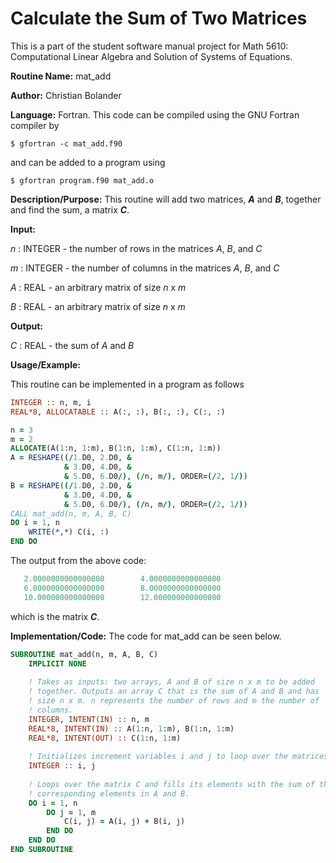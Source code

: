 # Calculate the Sum of Two Matrices

This is a part of the student software manual project for Math 5610: Computational Linear Algebra and Solution of Systems of Equations. 

**Routine Name:**           mat_add

**Author:** Christian Bolander

**Language:** Fortran. This code can be compiled using the GNU Fortran compiler by

```$ gfortran -c mat_add.f90```

and can be added to a program using

```$ gfortran program.f90 mat_add.o ``` 

**Description/Purpose:** This routine will add two matrices, ***A*** and ***B***, together and find the sum, a matrix ***C***.

**Input:**  

*n* : INTEGER - the number of rows in the matrices *A*, *B*, and *C*

*m* : INTEGER - the number of columns in the matrices *A*, *B*, and *C*

*A* : REAL - an arbitrary matrix of size *n* x *m*

*B* : REAL - an arbitrary matrix of size *n* x *m*

**Output:** 

*C* : REAL - the sum of *A* and *B*

**Usage/Example:**

This routine can be implemented in a program as follows

```fortran
INTEGER :: n, m, i
REAL*8, ALLOCATABLE :: A(:, :), B(:, :), C(:, :)

n = 3
m = 2
ALLOCATE(A(1:n, 1:m), B(1:n, 1:m), C(1:n, 1:m))
A = RESHAPE((/1.D0, 2.D0, &
			& 3.D0, 4.D0, &
			& 5.D0, 6.D0/), (/n, m/), ORDER=(/2, 1/))
B = RESHAPE((/1.D0, 2.D0, &
			& 3.D0, 4.D0, &
			& 5.D0, 6.D0/), (/n, m/), ORDER=(/2, 1/))
CALL mat_add(n, m, A, B, C)
DO i = 1, n
	WRITE(*,*) C(i, :)
END DO
```

The output from the above code:

```fortran
   2.0000000000000000        4.0000000000000000     
   6.0000000000000000        8.0000000000000000     
   10.000000000000000        12.000000000000000  
```

which is the matrix ***C***.

**Implementation/Code:** The code for mat_add can be seen below.

```fortran
SUBROUTINE mat_add(n, m, A, B, C)
	IMPLICIT NONE
	
	! Takes as inputs: two arrays, A and B of size n x m to be added
	! together. Outputs an array C that is the sum of A and B and has
	! size n x m. n represents the number of rows and m the number of
	! columns.
	INTEGER, INTENT(IN) :: n, m
	REAL*8, INTENT(IN) :: A(1:n, 1:m), B(1:n, 1:m)
	REAL*8, INTENT(OUT) :: C(1:n, 1:m)
	
	! Initializes increment variables i and j to loop over the matrices.
	INTEGER :: i, j
	
	! Loops over the matrix C and fills its elements with the sum of the
	! corresponding elements in A and B.
	DO i = 1, n
		DO j = 1, m
			C(i, j) = A(i, j) + B(i, j)
		END DO
	END DO
END SUBROUTINE
```



